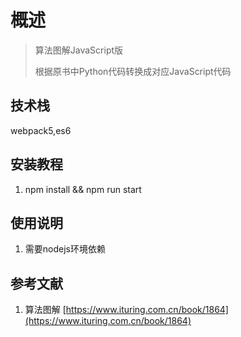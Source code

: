 # 概述
> 算法图解JavaScript版
> 
> 根据原书中Python代码转换成对应JavaScript代码


## 技术栈
webpack5,es6

## 安装教程

1.  npm install && npm run start

## 使用说明

1.  需要nodejs环境依赖 

## 参考文献

1.  算法图解 [https://www.ituring.com.cn/book/1864](https://www.ituring.com.cn/book/1864)